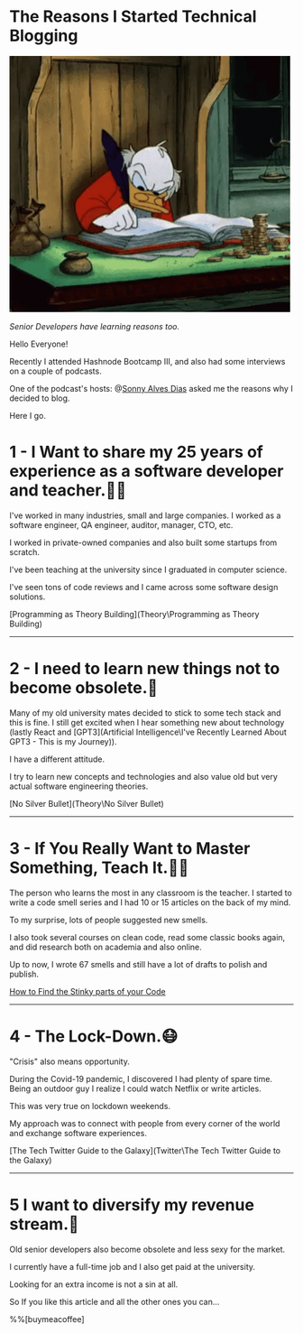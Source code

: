 # The Reasons I Started Technical Blogging

![The Reasons I Started Technical Blogging](donald.gif)

*Senior Developers have learning reasons too.*

Hello Everyone! 

Recently I attended Hashnode Bootcamp III, and also had some interviews on a couple of podcasts.

One of the podcast's hosts: @[Sonny Alves Dias](@sonny-ad) asked me the reasons why I decided to blog. 

Here I go.

# 1 - I Want to share my 25 years of experience as a software developer and teacher.👴🏾

I've worked in many industries, small and large companies. I worked as a software engineer, QA engineer, auditor, manager, CTO, etc.

I worked in private-owned companies and also built some startups from scratch.

I've been teaching at the university since I graduated in computer science.

I've seen tons of code reviews and I came across some software design solutions.

[Programming as Theory Building](Theory\Programming as Theory Building)

* * *

# 2 - I need to learn new things not to become obsolete.🏫

Many of my old university mates decided to stick to some tech stack and this is fine. 
I still get excited when I hear something new about technology (lastly React and [GPT3](Artificial Intelligence\I've Recently Learned About GPT3 - This is my Journey)).

I have a different attitude.

I try to learn new concepts and technologies and also value old but very actual software engineering theories.

[No Silver Bullet](Theory\No Silver Bullet)

* * *

# 3 - If You Really Want to Master Something, Teach It.👨‍🏫

The person who learns the most in any classroom is the teacher.
I started to write a code smell series and I had 10 or 15 articles on the back of my mind.

To my surprise, lots of people suggested new smells.

I also took several courses on clean code, read some classic books again, and did research both on academia and also online.

Up to now, I wrote 67 smells and still have a lot of drafts to polish and publish.

[How to Find the Stinky parts of your Code]()

* * *

# 4 - The Lock-Down.😷

"Crisis" also means opportunity.

During the Covid-19 pandemic, I discovered I had plenty of spare time. Being an outdoor guy I realize I could watch Netflix or write articles.

This was very true on lockdown weekends.

My approach was to connect with people from every corner of the world and exchange software experiences. 

[The Tech Twitter Guide to the Galaxy](Twitter\The Tech Twitter Guide to the Galaxy)


* * *

# 5 I want to diversify my revenue stream.💸

Old senior developers also become obsolete and less sexy for the market.

I currently have a full-time job and I also get paid at the university. 

Looking for an extra income is not a sin at all.

So If you like this article and all the other ones you can...

%%[buymeacoffee]